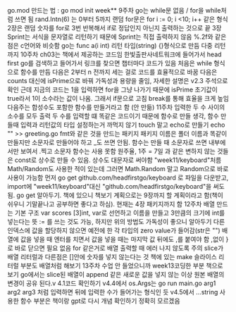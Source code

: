 go.mod 만드는 법 : go mod init week**
9주차
    go는 while문 없음 / for을 while처럼 쓰면 됨
    rand.Intn(6) 는 0부터 5까지 랜덤
    for문은 for i := 0; i <10; i++ 같은 형식
    2장은 랜덤 숫자를 for로 3번 반복해서 if로 정답인지 아닌지 출력하는 것으로 끝
    3장
    Sprint는 서식을 문자열로 리턴하기 때문에 Sprint는 직접 출력하지 않음
    %.2f와 같은 점은 c언어와 비슷함
    go는 func a(i int) 리턴 타입(string) {}형식으로 만듬
    다중 리턴까지
10주차
    ch03는 책에서 제공하는 코드임 한빛출판사네트워크에 들어가서 head first go를 검색하고 들어가서 링크를 찾으면 챕터마다 코드가 있음
    처음은 while 형식으로 함수를 만듬
    다음은 2부터 n 전까지 세는 걸로 코드를 효율적으로 바꿈
    다음은 counts 대신에 isPrime으로 바꿔 가독성과 용량을 줄임, 자세한 설명은 v2.3 주석으로 확인
    근데 지금의 코드는 1을 입력하면 for을 그냥 나가기 때문에 isPrime 초기값이 true라서 1이 소수라는 값이 나옴. 그래서 if문으로 고침
    break를 통해 효율을 크게 높임
    다음주는 합성수도 포함한 함수를 만들거라고 함 (안 만듦)
11주차
    입력한 두 수 사이의 소수를 모두 출력
    두 수를 입력할 떄 똑같은 코드이기 때문에 함수로 만들 생각, 함수 만들때 입력과 리턴값의 타입 설정하는거 까먹지 않기
    touch 말고 echo로 만들기 echo "" >> greeting.go
    fmt와 같은 것을 만드는 패키지
    패키지 이름은 폴더 이름과 똑같이 만들지만 소문자로 만들어야 하고 _도 쓰면 안됨. 함수는 만들 때 소문자로 쓰면 내부에서만 보여서 .찍고 소문자 함수는 사용 못함
    원주율, 1주 = 7일 과 같은 변하지 않는 것들은 const로 상수로 만들 수 있음. 상수도 대문자로 써야함
    "week11/keyboard"처름 Math/Random도 사용한 적이 있는데 그러면 Math.Random 말고 Random으로 바로 사용이 가능함
    먼저 go get github.com/headfirstgo/keyboard 로 파일을 다운받고, import에 "week11/keyboard"대신 "github.com/headfirstgo/keyboard"을 써도됨.
    go get 알아두기. 책에 있으니 책보기
    계획으로는 9장까지 할 계획이라고 함(책이 쉬우니 기말끝나고 공부하면 좋다고 하심). 현재는 4장 패키지까지 함
12주차
    배열 만드는 기본 구조 var scores [3]int, var로 선언하고 이름을 만들고 3만큼의 크기에 int를 넣는다는 뜻
    := 를 쓰는 것도 가능, 하지만 위의 방법도 가독성이 좋으니 알아두기
    다른 인덱스에 값을 할당하지 않으면 예전에 한 각 타입의 zero value가 들어감(str은 "")
    배열에 값을 넣을 때 엔터를 치면서 값을 넣을 때는 마지막 값 뒤에도 ,를 붙여야 함 ,없이 }로 바로 닫으면 필요 없음
    for 같은거로 배열 출력할 때 에러 나지 않도록 주의
    slice가 배열 리터럴과 다른점은 []안에 숫자를 넣지 않는다는 것
    책에 있는 make 슬라이스 리터럴 부분도 배열처럼 해보기
13주차 수업 안 들었으니까 week13코딩한 부분 책으로 보기
    go에서는 slice된 배열이 append 같은 새로운 값을 넣지 않는 이상 원본 배열의 변경이 공유 된다.v 4.1코드 확인하기
    v4.4에서 os.Args는 go run main.go arg1 arg2 arg3 처럼 입력하면 뒤에 입력한 수가 들어가는 형식인 듯
    v4.5에서 ...string 사용한 함수 부분은 책이랑 gpt로 다시 개념 확인하기 정확히 모르겠음